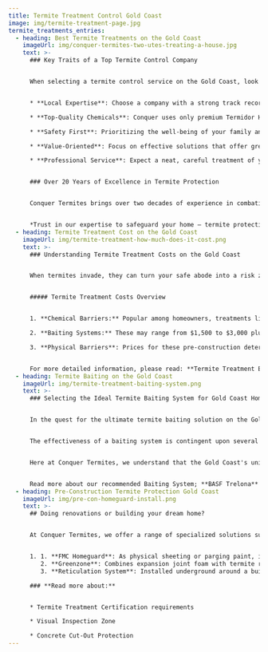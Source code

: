 ```yaml
---
title: Termite Treatment Control Gold Coast
image: img/termite-treatment-page.jpg
termite_treatments_entries:
  - heading: Best Termite Treatments on the Gold Coast
    imageUrl: img/conquer-termites-two-utes-treating-a-house.jpg
    text: >-
      ### Key Traits of a Top Termite Control Company


      When selecting a termite control service on the Gold Coast, look for:


      * **Local Expertise**: Choose a company with a strong track record on the Gold Coast.

      * **Top-Quality Chemicals**: Conquer uses only premium Termidor HE, avoiding inferior generics.

      * **Safety First**: Prioritizing the well-being of your family and the environment.

      * **Value-Oriented**: Focus on effective solutions that offer great returns, beyond just low costs.

      * **Professional Service**: Expect a neat, careful treatment of your property, reflecting high service standards.


      ### Over 20 Years of Excellence in Termite Protection


      Conquer Termites brings over two decades of experience in combating termite issues on the Gold Coast. We've honed our skills in identifying the most effective methods and superior chemicals to ensure your home remains termite-free.


      *Trust in our expertise to safeguard your home – termite protection is our specialty.*
  - heading: Termite Treatment Cost on the Gold Coast
    imageUrl: img/termite-treatment-how-much-does-it-cost.png
    text: >-
      ### Understanding Termite Treatment Costs on the Gold Coast


      When termites invade, they can turn your safe abode into a risk zone. If you're encountering these unwelcome guests on the Gold Coast, it's natural to consider the financial aspect of the eradication process.


      ##### Termite Treatment Costs Overview


      1. **Chemical Barriers:** Popular among homeowners, treatments like Termidor HE typically cost between $3,000 to $4,000, with variations based on the home's perimeter and chosen chemical.

      2. **Baiting Systems:** These may range from $1,500 to $3,000 plus ongoing monitoring fees, determined by the property size and number of stations needed.

      3. **Physical Barriers**: Prices for these pre-construction deterrents are custom quoted based on the specific project requirements.


      For more detailed information, please read: **Termite Treatment Barrier Cost - Gold Coast**
  - heading: Termite Baiting on the Gold Coast
    imageUrl: img/termite-treatment-baiting-system.png
    text: >-
      ### Selecting the Ideal Termite Baiting System for Gold Coast Homes


      In the quest for the ultimate termite baiting solution on the Gold Coast, it's imperative to look beyond the surface and choose a system that delivers real results. 


      The effectiveness of a baiting system is contingent upon several factors, including its ability to attract termites, the bait's quality, and the system's design.


      Here at Conquer Termites, we understand that the Gold Coast's unique climate and termite species require a baiting system that is robust and reliable. 


      Read more about our recommended Baiting System; **BASF Trelona**
  - heading: Pre-Construction Termite Protection Gold Coast
    imageUrl: img/pre-con-homeguard-install.png
    text: >-
      ## Doing renovations or building your dream home?


      At Conquer Termites, we offer a range of specialized solutions suitable for various construction types and requirements:


      1. 1. **FMC Homeguard**: As physical sheeting or parging paint, it effectively prevents termite entry, ideal for new constructions.
         2. **Greenzone**: Combines expansion joint foam with termite repellency, suitable for builders seeking a dual-purpose product.
         3. **Reticulation System**: Installed underground around a building's perimeter, this network of pipes allows easy reapplication of termite control chemicals, providing a long-term, non-disruptive solution.

      ### **Read more about:**


      * Termite Treatment Certification requirements

      * Visual Inspection Zone

      * Concrete Cut-Out Protection
---
```

